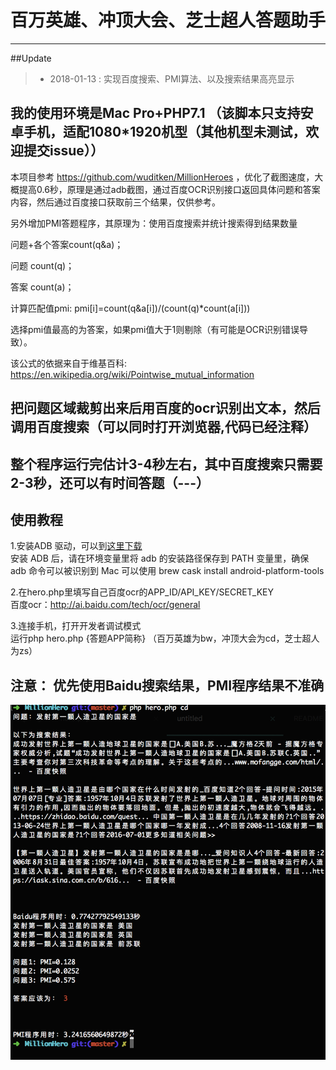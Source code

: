 # 百万英雄、冲顶大会、芝士超人答题助手
----------------------------------------------------------------------------------------------


##Update
>*  2018-01-13 : 实现百度搜索、PMI算法、以及搜索结果高亮显示



## 我的使用环境是Mac Pro+PHP7.1 （该脚本只支持安卓手机，适配1080*1920机型（其他机型未测试，欢迎提交issue））

本项目参考 https://github.com/wuditken/MillionHeroes ，优化了截图速度，大概提高0.6秒，原理是通过adb截图，通过百度OCR识别接口返回具体问题和答案内容，然后通过百度接口获取前三个结果，仅供参考。

另外增加PMI答题程序，其原理为：使用百度搜索并统计搜索得到结果数量

问题+各个答案count(q&a)；

问题 count(q)；

答案 count(a)；

计算匹配值pmi: pmi[i]=count(q&a[i])/(count(q)*count(a[i]))

选择pmi值最高的为答案，如果pmi值大于1则剔除（有可能是OCR识别错误导致）。

该公式的依据来自于维基百科: https://en.wikipedia.org/wiki/Pointwise_mutual_information

## 把问题区域裁剪出来后用百度的ocr识别出文本，然后调用百度搜索（可以同时打开浏览器,代码已经注释）

## 整个程序运行完估计3-4秒左右，其中百度搜索只需要2-3秒，还可以有时间答题（---）

## 使用教程


1.安装ADB 驱动，可以到[这里下载](https://adb.clockworkmod.com/)<br />
	安装 ADB 后，请在环境变量里将 adb 的安装路径保存到 PATH 变量里，确保 adb 命令可以被识别到
Mac 可以使用 brew cask install android-platform-tools

2.在hero.php里填写自己百度ocr的APP_ID/API_KEY/SECRET_KEY</br>
	百度ocr：http://ai.baidu.com/tech/ocr/general

3.连接手机，打开开发者调试模式<br>运行php hero.php {答题APP简称} （百万英雄为bw，冲顶大会为cd，芝士超人为zs）


## 注意： 优先使用Baidu搜索结果，PMI程序结果不准确

![](hero_demo.png)